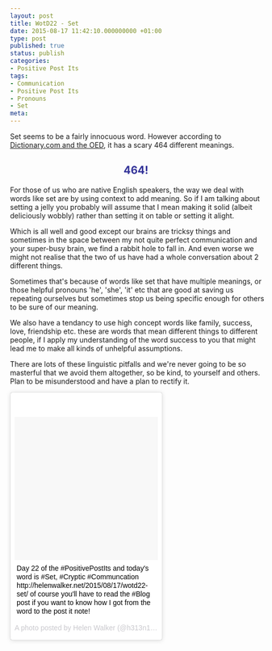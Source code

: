 ```yaml
---
layout: post
title: WotD22 - Set
date: 2015-08-17 11:42:10.000000000 +01:00
type: post
published: true
status: publish
categories:
- Positive Post Its
tags:
- Communication
- Positive Post Its
- Pronouns
- Set
meta:
---
```

<p>Set seems to be a fairly innocuous word. However according to <a title="Blimey factoid" href="http://dictionary.reference.com/help/faq/language/t47.html" target="_blank">Dictionary.com and the OED</a>, it has a scary 464 different meanings.</p>
<h2 style="text-align: center;"><strong><span style="color: #333399;">464! </span> </strong></h2>
<p>For those of us who are native English speakers, the way we deal with words like set are by using context to add meaning. So if I am talking about setting a jelly you probably will assume that I mean making it solid (albeit deliciously wobbly) rather than setting it on table or setting it alight.</p>
<p>Which is all well and good except our brains are tricksy things and sometimes in the space between my not quite perfect communication and your super-busy brain, we find a rabbit hole to fall in. And even worse we might not realise that the two of us have had a whole conversation about 2 different things.</p>
<p>Sometimes that's because of words like set that have multiple meanings, or those helpful pronouns 'he', 'she', 'it' etc that are good at saving us repeating ourselves but sometimes stop us being specific enough for others to be sure of our meaning.</p>
<p>We also have a tendancy to use high concept words like family, success, love, friendship etc. these are words that mean different things to different people, if I apply my understanding of the word success to you that might lead me to make all kinds of unhelpful assumptions.</p>
<p>There are lots of these linguistic pitfalls and we're never going to be so masterful that we avoid them altogether, so be kind, to yourself and others. Plan to be misunderstood and have a plan to rectify it.</p>
<blockquote class="instagram-media" style="background: #FFF; border: 0; border-radius: 3px; box-shadow: 0 0 1px 0 rgba(0,0,0,0.5),0 1px 10px 0 rgba(0,0,0,0.15); margin: 1px; max-width: 300px; padding: 0; width: calc(100% - 2px);" data-instgrm-captioned="" data-instgrm-version="4">
<div style="padding: 8px;">
<div style="background: #F8F8F8; line-height: 0; margin-top: 40px; padding: 50% 0; text-align: center; width: 100%;"></div>
<p style="margin: 8px 0 0 0; padding: 0 4px;"><a style="color: #000; font-family: Arial,sans-serif; font-size: 14px; font-style: normal; font-weight: normal; line-height: 17px; text-decoration: none; word-wrap: break-word;" href="https://instagram.com/p/6e63MRiHkY/" target="_top">Day 22 of the #PositivePostIts and today's word is #Set, #Cryptic #Communcation http://helenwalker.net/2015/08/17/wotd22-set/ of course you'll have to read the #Blog post if you want to know how I got from the word to the post it note!</a></p>
<p style="color: #c9c8cd; font-family: Arial,sans-serif; font-size: 14px; line-height: 17px; margin-bottom: 0; margin-top: 8px; overflow: hidden; padding: 8px 0 7px; text-align: center; text-overflow: ellipsis; white-space: nowrap;">A photo posted by Helen Walker (@h313n1w) on <time style="font-family: Arial,sans-serif; font-size: 14px; line-height: 17px;" datetime="2015-08-17T11:39:27+00:00">Aug 17, 2015 at 4:39am PDT</time></p>
</div>
</blockquote>
<p><script src="//platform.instagram.com/en_US/embeds.js" async="" defer="defer"></script></p>
